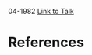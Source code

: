 

04-1982
[Link to Talk](https://www.churchofjesuschrist.org/study/general-conference/1982/04/sunday-morning-session?lang=eng)



# References
